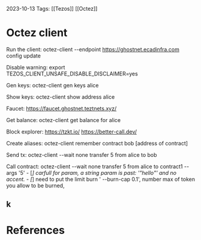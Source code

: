 2023-10-13
Tags: [[Tezos]] [[Octez]]

# Octez client

Run the client:
octez-client --endpoint https://ghostnet.ecadinfra.com config update

Disable warning:
export TEZOS_CLIENT_UNSAFE_DISABLE_DISCLAIMER=yes

Gen keys:
octez-client gen keys alice

Show keys:
octez-client show address alice

Faucet:
https://faucet.ghostnet.teztnets.xyz/

Get balance:
octez-client get balance for alice

Block explorer:
https://tzkt.io/
https://better-call.dev/

Create aliases:
octez-client remember contract bob [address of contract]

Send tx:
octez-client --wait none transfer 5 from alice to bob

Call contract:
octez-client --wait none transfer 5 from alice to contract1 --args '5'
    - [*] carfull for param, a string param is past: '"hello"'
            and no accent.
    - [*] need to put the limit burn ' --burn-cap 0.1', number max of 
            token you allow to be burned, 

k
---
# References
